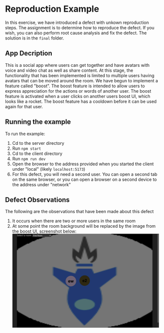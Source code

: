 # Reproduction Example
In this exercise, we have introduced a defect with unkown reproduction steps.  The assignment is to determine how to reproduce the defect.  If you wish, you can also perform root cause analysis and fix the defect.  The solution is in the `final` folder.

## App Decription
This is a social app where users can get together and have avatars with voice and video chat as well as share content.  At this stage, the functionality that has been implemented is limited to multiple users having avatars that can be moved around the room.  We have begun to implement a feature called "boost".  The boost feature is intended to allow users to express appreciation for the actions or words of another user.  The boost feature is activated when a user clicks on another users boost UI, which looks like a rocket.  The boost feature has a cooldown before it can be used again for that user. 

## Running the example
To run the example:
1.  Cd to the server directory
1.  Run `npm start`
1.  Cd to the client directory
1.  Run `npm run dev`
1.  Open the browser to the address provided when you started the client under "local" (likely `localhost:5173`)
1.  For this defect, you will need a second user.  You can open a second tab on the same browser, or you can open a browser on a second device to the address under "network"

## Defect Observations
The following are the observations that have been made about this defect
1.  It occurs when there are two or more users in the same room
1.  At some point the room background will be replaced by the image from the boost UI, screenshot below:
![Screenshot](./README_Images/screenshot.png)